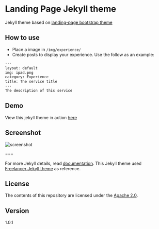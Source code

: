 # Landing Page Jekyll theme

Jekyll theme based on [landing-page bootstrap theme ](http://startbootstrap.com/templates/landing-page/)

## How to use
 - Place a image in `/img/experience/`
 - Create posts to display your experience. Use the follow as an example:

```txt
---
layout: default
img: ipad.png
category: Experience
title: The service title
---
The description of this service
```

## Demo
View this jekyll theme in action [here](https://swcool.github.io/landing-page-theme)

## Screenshot
![screenshot](https://raw.githubusercontent.com/swcool/landing-page-theme/master/img/screenshot.png)

===

For more Jekyll details, read [documentation](http://jekyllrb.com/).
This Jekyll theme used [Freelancer Jekyll theme](https://github.com/jeromelachaud/freelancer-theme/) as reference.

## License
The contents of this repository are licensed under the [Apache
2.0](http://www.apache.org/licenses/LICENSE-2.0.html).

## Version
1.0.1
